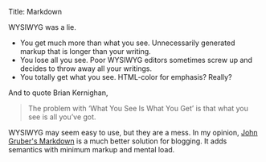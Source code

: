 Title: Markdown

WYSIWYG was a lie.

* You get much more than what you see. Unnecessarily generated markup that is longer than your writing.
* You lose all you see. Poor WYSIWYG editors sometimes screw up and decides to throw away all your writings.
* You totally get what you see. HTML-color for emphasis? Really?

And to quote Brian Kernighan,

> The problem with ‘What You See Is What You Get’ is that what you see is all you’ve got.

WYSIWYG may seem easy to use, but they are a mess. In my opinion, [John Gruber's Markdown](http://daringfireball.net/projects/markdown/) is a much better solution for blogging. It adds semantics with minimum markup and mental load.

